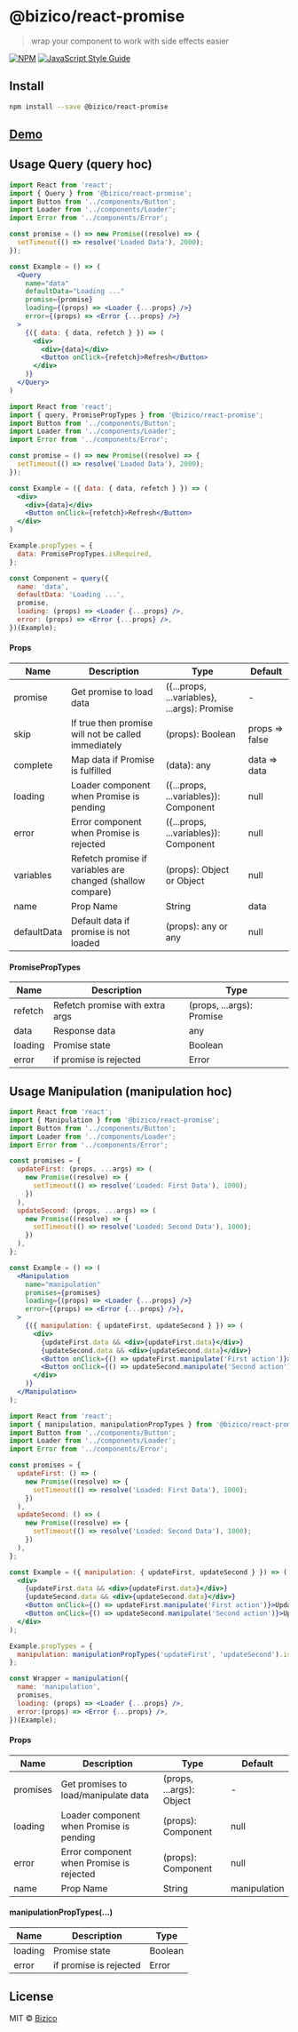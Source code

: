 # @bizico/react-promise

> wrap your component to work with side effects easier

[![NPM](https://img.shields.io/npm/v/@bizico/react-promise.svg)](https://www.npmjs.com/package/@bizico/react-promise) [![JavaScript Style Guide](https://img.shields.io/badge/code_style-standard-brightgreen.svg)](https://standardjs.com)

## Install

```bash
npm install --save @bizico/react-promise
```

## [Demo](https://bizico.github.io/bizico-react-promise)

## Usage Query (query hoc)

```jsx
import React from 'react';
import { Query } from '@bizico/react-promise';
import Button from '../components/Button';
import Loader from '../components/Loader';
import Error from '../components/Error';

const promise = () => new Promise((resolve) => {
  setTimeout(() => resolve('Loaded Data'), 2000);
});

const Example = () => (
  <Query
    name="data"
    defaultData="Loading ..."
    promise={promise}
    loading={(props) => <Loader {...props} />}
    error={(props) => <Error {...props} />}
  >
    {({ data: { data, refetch } }) => (
      <div>
        <div>{data}</div>
        <Button onClick={refetch}>Refresh</Button>
      </div>
    )}
  </Query>
)
```

```jsx
import React from 'react';
import { query, PromisePropTypes } from '@bizico/react-promise';
import Button from '../components/Button';
import Loader from '../components/Loader';
import Error from '../components/Error';

const promise = () => new Promise((resolve) => {
  setTimeout(() => resolve('Loaded Data'), 2000);
});

const Example = ({ data: { data, refetch } }) => (
  <div>
    <div>{data}</div>
    <Button onClick={refetch}>Refresh</Button>
  </div>
)

Example.propTypes = {
  data: PromisePropTypes.isRequired,
};

const Component = query({
  name: 'data',
  defaultData: 'Loading ...',
  promise,
  loading: (props) => <Loader {...props} />,
  error: (props) => <Error {...props} />,
})(Example);
```

#### Props
| Name    | Description                              | Type       | Default |
|-----------|------------------------------------------|------------|---------|
| promise | Get promise to load data | ({...props, ...variables}, ...args): Promise | - |
| skip | If true then promise will not be called immediately | (props): Boolean | props => false |
| complete | Map data if Promise is fulfilled | (data): any | data => data |
| loading | Loader component when Promise is pending | ({...props, ...variables}): Component | null |
| error | Error component when Promise is rejected | ({...props, ...variables}): Component | null |
| variables | Refetch promise if variables are changed (shallow compare) | (props): Object or Object | null |
| name | Prop Name | String | data |
| defaultData | Default data if promise is not loaded | (props): any or any | null |

#### PromisePropTypes
| Name    | Description                              | Type       |
|-----------|------------------------------------------|------------|
| refetch | Refetch promise with extra args | (props, ...args): Promise |
| data | Response data | any |
| loading | Promise state | Boolean |
| error | if promise is rejected  | Error |


## Usage Manipulation (manipulation hoc)

```jsx
import React from 'react';
import { Manipulation } from '@bizico/react-promise';
import Button from '../components/Button';
import Loader from '../components/Loader';
import Error from '../components/Error';

const promises = {
  updateFirst: (props, ...args) => (
    new Promise((resolve) => {
      setTimeout(() => resolve('Loaded: First Data'), 1000);
    })
  ),
  updateSecond: (props, ...args) => (
    new Promise((resolve) => {
      setTimeout(() => resolve('Loaded: Second Data'), 1000);
    })
  ),
};

const Example = () => (
  <Manipulation
    name="manipulation"
    promises={promises}
    loading={(props) => <Loader {...props} />}
    error={(props) => <Error {...props} />},
  >
    {({ manipulation: { updateFirst, updateSecond } }) => (
      <div>
        {updateFirst.data && <div>{updateFirst.data}</div>}
        {updateSecond.data && <div>{updateSecond.data}</div>}
        <Button onClick={() => updateFirst.manipulate('First action')}>Update First</Button>
        <Button onClick={() => updateSecond.manipulate('Second action')}>Update Second</Button>
      </div>
    )}
  </Manipulation>
);
```

```jsx
import React from 'react';
import { manipulation, manipulationPropTypes } from '@bizico/react-promise';
import Button from '../components/Button';
import Loader from '../components/Loader';
import Error from '../components/Error';

const promises = {
  updateFirst: () => (
    new Promise((resolve) => {
      setTimeout(() => resolve('Loaded: First Data'), 1000);
    })
  ),
  updateSecond: () => (
    new Promise((resolve) => {
      setTimeout(() => resolve('Loaded: Second Data'), 1000);
    })
  ),
};

const Example = ({ manipulation: { updateFirst, updateSecond } }) => (
  <div>
    {updateFirst.data && <div>{updateFirst.data}</div>}
    {updateSecond.data && <div>{updateSecond.data}</div>}
    <Button onClick={() => updateFirst.manipulate('First action')}>Update First</Button>
    <Button onClick={() => updateSecond.manipulate('Second action')}>Update Second</Button>
  </div>
);

Example.propTypes = {
  manipulation: manipulationPropTypes('updateFirst', 'updateSecond').isRequired,
};

const Wrapper = manipulation({
  name: 'manipulation',
  promises,
  loading: (props) => <Loader {...props} />,
  error:(props) => <Error {...props} />,
})(Example);
```

#### Props
| Name    | Description                              | Type       | Default |
|-----------|------------------------------------------|------------|---------|
| promises | Get promises to load/manipulate data | (props, ...args): Object | - |
| loading | Loader component when Promise is pending | (props): Component | null |
| error | Error component when Promise is rejected | (props): Component | null |
| name | Prop Name | String | manipulation |

#### manipulationPropTypes(...)
| Name    | Description                              | Type       |
|-----------|------------------------------------------|------------|
| loading | Promise state | Boolean |
| error | if promise is rejected  | Error |

## License

MIT © [Bizico](https://github.com/Bizico)
